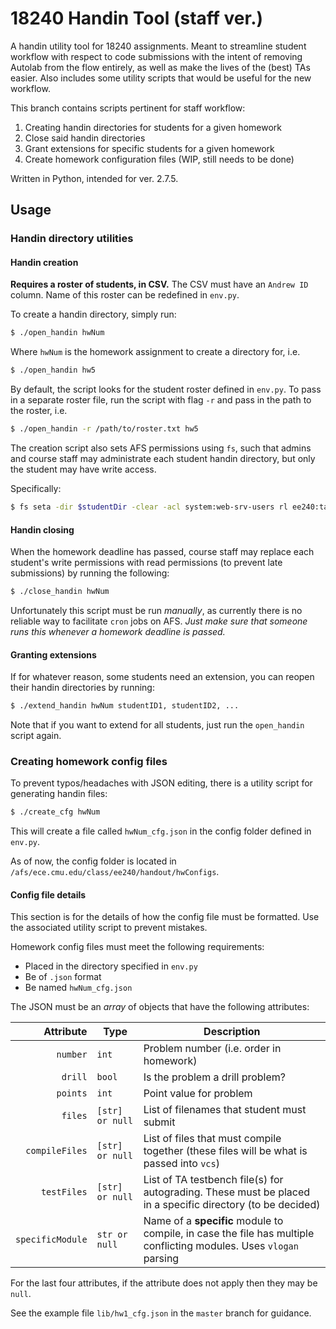 # 18240 Handin Tool (staff ver.)
A handin utility tool for 18240 assignments. Meant to streamline student
workflow with respect to code submissions with the intent of removing Autolab
from the flow entirely, as well as make the lives of the (best) TAs easier. Also
includes some utility scripts that would be useful for the new workflow.

This branch contains scripts pertinent for staff workflow:
1. Creating handin directories for students for a given homework
2. Close said handin directories
3. Grant extensions for specific students for a given homework
4. Create homework configuration files (WIP, still needs to be done)

Written in Python, intended for ver. 2.7.5.

## Usage
### Handin directory utilities
#### Handin creation
**Requires a roster of students, in CSV.** The CSV must have an `Andrew ID`
column. Name of this roster can be redefined in `env.py`.

To create a handin directory, simply run:
```bash
$ ./open_handin hwNum
```
Where `hwNum` is the homework assignment to create a directory for, i.e.
```bash
$ ./open_handin hw5
```
By default, the script looks for the student roster defined in `env.py`. To pass
in a separate roster file, run the script with flag `-r` and pass in the path
to the roster, i.e.
```bash
$ ./open_handin -r /path/to/roster.txt hw5
```
The creation script also sets AFS permissions using `fs`, such that admins and
course staff may administrate each student handin directory, but only the
student may have write access.

Specifically:
```bash
$ fs seta -dir $studentDir -clear -acl system:web-srv-users rl ee240:ta all ee240:staff all ee240 all system:administrators all $studentID write
```
#### Handin closing
When the homework deadline has passed, course staff may replace each student's
write permissions with read permissions (to prevent late submissions) by running
the following:
```bash
$ ./close_handin hwNum
```
Unfortunately this script must be run *manually*, as currently there is no
reliable way to facilitate `cron` jobs on AFS. *Just make sure that someone runs
this whenever a homework deadline is passed.*

#### Granting extensions
If for whatever reason, some students need an extension, you can reopen their
handin directories by running:
```bash
$ ./extend_handin hwNum studentID1, studentID2, ...
```
Note that if you want to extend for all students, just run the `open_handin`
script again.

### Creating homework config files
To prevent typos/headaches with JSON editing, there is a utility script for
generating handin files:
```bash
$ ./create_cfg hwNum
```
This will create a file called `hwNum_cfg.json` in the config folder defined in
`env.py`.

As of now, the config folder is located in `/afs/ece.cmu.edu/class/ee240/handout/hwConfigs`.

#### Config file details
This section is for the details of how the config file must be formatted. Use
the associated utility script to prevent mistakes.

Homework config files must meet the following requirements:
- Placed in the directory specified in `env.py`
- Be of `.json` format
- Be named `hwNum_cfg.json`

The JSON must be an *array* of objects that have the following attributes:

| Attribute        | Type            | Description                                                                                                        |
| ---------------: | --------------- | -------------------------------------------------------------------------------------------------------------------|
| `number`         | `int`           | Problem number (i.e. order in homework)                                                                            |
| `drill`          | `bool`          | Is the problem a drill problem?                                                                                    |
| `points`         | `int`           | Point value for problem                                                                                            |
| `files`          | `[str] or null` | List of filenames that student must submit                                                                         |
| `compileFiles`   | `[str] or null` | List of files that must compile together (these files will be what is passed into `vcs`)                           |
| `testFiles`      | `[str] or null` | List of TA testbench file(s) for autograding.  These must be placed in a specific directory (to be decided)        |
| `specificModule` | `str or null`   | Name of a **specific** module to compile, in case the file has multiple conflicting modules. Uses `vlogan` parsing |

For the last four attributes, if the attribute does not apply then they may be
`null`.

See the example file `lib/hw1_cfg.json` in the `master` branch for guidance.
